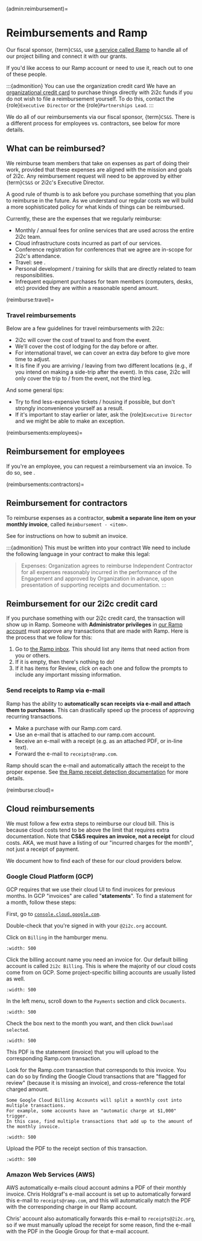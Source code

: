 (admin:reimbursement)=
# Reimbursements and Ramp

Our fiscal sponsor, {term}`CS&S`, use [a service called Ramp](https://ramp.com/) to handle all of our project billing and connect it with our grants.

If you'd like access to our Ramp account or need to use it, reach out to one of these people.

:::{admonition} You can use the organization credit card
We have an [organizational credit card](admin:credit-card) to purchase things directly with 2i2c funds if you do not wish to file a reimbursement yourself.
To do this, contact the {role}`Executive Director` or the {role}`Partnerships Lead`.
:::

We do all of our reimbursements via our fiscal sponsor, {term}`CS&S`.
There is a different process for employees vs. contractors, see below for more details.


## What can be reimbursed?

We reimburse team members that take on expenses as part of doing their work, provided that these expenses are aligned with the mission and goals of 2i2c.
Any reimbursement request will need to be approved by either {term}`CS&S` or 2i2c's Executive Director.

A good rule of thumb is to ask before you purchase something that you plan to reimburse in the future.
As we understand our regular costs we will build a more sophisticated policy for what kinds of things can be reimbursed.

Currently, these are the expenses that we regularly reimburse:

- Monthly / annual fees for online services that are used across the entire 2i2c team.
- Cloud infrastructure costs incurred as part of our services.
- Conference registration for conferences that we agree are in-scope for 2i2c's attendance.
- Travel: see [](reimburse:travel).
- Personal development / training for skills that are directly related to team responsibilities.
- Infrequent equipment purchases for team members (computers, desks, etc) provided they are within a reasonable spend amount.

(reimburse:travel)=
### Travel reimbursements

Below are a few guidelines for travel reimbursements with 2i2c:

- 2i2c will cover the cost of travel to and from the event.
- We'll cover the cost of lodging for the day before or after.
- For international travel, we can cover an extra day before to give more time to adjust.
- It is fine if you are arriving / leaving from two different locations (e.g., if you intend on making a side-trip after the event).
  In this case, 2i2c will only cover the trip to / from the event, not the third leg.

And some general tips:

- Try to find less-expensive tickets / housing if possible, but don't strongly inconvenience yourself as a result.
- If it's important to stay earlier or later, ask the {role}`Executive Director` and we might be able to make an exception.

(reimbursements:employees)=
## Reimbursement for employees

If you're an employee, you can request a reimbursement via an invoice.
To do so, see [](invoices.md).

(reimbursements:contractors)=
## Reimbursement for contractors

To reimburse expenses as a contractor, **submit a separate line item on your monthly invoice**, called `Reimbursement - <item>`.

See [](invoices.md) for instructions on how to submit an invoice.

:::{admonition} This must be written into your contract
We need to include the following language in your contract to make this legal:

> Expenses: Organization agrees to reimburse Independent Contractor for all expenses reasonably incurred in the performance of the Engagement and approved by Organization in advance, upon presentation of supporting receipts and documentation.
:::

## Reimbursement for our 2i2c credit card

If you purchase something with our 2i2c credit card, the transaction will show up in Ramp.
Someone with **Administrator privileges** in [our Ramp account](https://app.ramp.com/business-overview) must approve any transactions that are made with Ramp.
Here is the process that we follow for this:

1. Go to [the Ramp inbox](https://app.ramp.com/inbox). This should list any items that need action from you or others.
2. If it is empty, then there's nothing to do!
3. If it has items for Review, click on each one and follow the prompts to include any important missing information.

### Send receipts to Ramp via e-mail

Ramp has the ability to **automatically scan receipts via e-mail and attach them to purchases**.
This can drastically speed up the process of approving recurring transactions.

- Make a purchase with our Ramp.com card.
- Use an e-mail that is attached to our ramp.com account.
- Receive an e-mail with a receipt (e.g. as an attached PDF, or in-line text).
- Forward the e-mail to `receipts@ramp.com`.

Ramp should scan the e-mail and automatically attach the receipt to the proper expense.
See [the Ramp receipt detection documentation](https://support.ramp.com/hc/en-us/articles/360042588454-Submitting-Receipts-Memos) for more details.

(reimburse:cloud)=
## Cloud reimbursements

We must follow a few extra steps to reimburse our cloud bill.
This is because cloud costs tend to be above the limit that requires extra documentation.
Note that **CS&S requires an invoice, not a receipt** for cloud costs.
AKA, we must have a listing of our "incurred charges for the month", not just a receipt of payment.

We document how to find each of these for our cloud providers below.

### Google Cloud Platform (GCP)

GCP requires that we use their cloud UI to find invoices for previous months.
In GCP "invoices" are called "**statements**".
To find a statement for a month, follow these steps:

First, go to [`console.cloud.google.com`](https://console.cloud.google.com).

Double-check that you're signed in with your `@2i2c.org` account.

Click on `Billing` in the hamburger menu.

```{image} /images/reimbursements/billing-menu.png
:width: 500
```

Click the billing account name you need an invoice for.
Our default billing account is called `2i2c Billing`.
This is where the majority of our cloud costs come from on GCP.
Some project-specific billing accounts are usually listed as well.

```{image} /images/reimbursements/billing-accounts.png
:width: 500
```

In the left menu, scroll down to the `Payments` section and click `Documents`.

```{image} /images/reimbursements/find-documents-page.png
:width: 500
```


Check the box next to the month you want, and then click `Download selected`.

```{image} /images/reimbursements/download-selected-invoice.png
:width: 500
```

This PDF is the statement (invoice) that you will upload to the corresponding Ramp.com transaction.

Look for the Ramp.com transaction that corresponds to this invoice.
You can do so by finding the Google Cloud transactions that are "flagged for review" (because it is missing an invoice), and cross-reference the total charged amount.

```{warning}
Some Google Cloud Billing Accounts will split a monthly cost into multiple transactions.
For example, some accounts have an "automatic charge at $1,000" trigger.
In this case, find multiple transactions that add up to the amount of the monthly invoice.
```

```{image} /images/reimbursements/find-missing-item-receipt.png
:width: 500
```

Upload the PDF to the receipt section of this transaction.

```{image} /images/reimbursements/upload-receipt-to-ramp.png
:width: 500
```

### Amazon Web Services (AWS)

AWS automatically e-mails cloud account admins a PDF of their monthly invoice.
Chris Holdgraf's e-mail account is set up to automatically forward this e-mail to `receipts@ramp.com`, and this will automatically match the PDF with the corresponding charge in our Ramp account.

Chris' account also automatically forwards this e-mail to `receipts@2i2c.org`, so if we must manually upload the receipt for some reason, find the e-mail with the PDF in the Google Group for that e-mail account.
